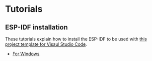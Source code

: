 # **Tutorials**

## **ESP-IDF installation**

These tutorials explain how to install the ESP-IDF to be used with [this project template for Visaul Studio Code](https://github.com/mr-verdant-13/esp-idf-vsc-template).

- [For Windows](https://github.com/mr-verdant-13/esp-idf-instructions/blob/master/ESP-IDF%20(Windows).md)